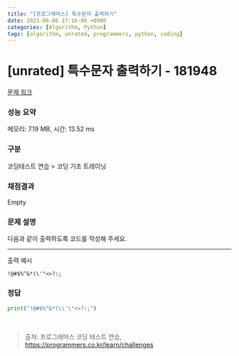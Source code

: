 ```yaml
---
title: "[프로그래머스] 특수문자 출력하기"
date: 2023-06-06 17:16:00 +0900
categories: [Algorithm, Python]
tags: [algorithm, unrated, programmers, python, coding]
---
```


# [unrated] 특수문자 출력하기 - 181948

[문제 링크](https://school.programmers.co.kr/learn/courses/30/lessons/181948)

### 성능 요약

메모리: 7.19 MB, 시간: 13.52 ms

### 구분

코딩테스트 연습 > 코딩 기초 트레이닝

### 채점결과

Empty

### 문제 설명

<p>다음과 같이 출력하도록 코드를 작성해 주세요.</p>

<hr>

<p>출력 예시</p>

```shell
!@#$%^&*(\'"<>?:;
```

### 정답

```python
print("!@#$%^&*(\\'\"<>?:;")
```

<br>

> 출처: 프로그래머스 코딩 테스트 연습, https://programmers.co.kr/learn/challenges
